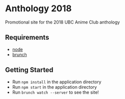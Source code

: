 # Anthology 2018

Promotional site for the 2018 UBC Anime Club anthology

## Requirements

- [node](https://nodejs.org/en/)
- [brunch](http://brunch.io/)

## Getting Started

- Run `npm install` in the application directory
- Run `npm start` in the application directory
- Run `brunch watch --server` to see the site!
